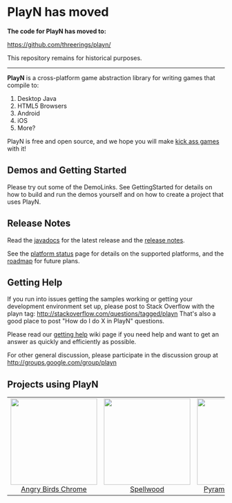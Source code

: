 # PlayN has moved #

**The code for PlayN has moved to:**

https://github.com/threerings/playn/


This repository remains for historical purposes.

---


**PlayN**  is a cross-platform game abstraction library for writing games that compile to:
  1. Desktop Java
  1. HTML5 Browsers
  1. Android
  1. iOS
  1. More?

PlayN is free and open source, and we hope you will make [kick ass games](http://www.google.com/events/io/2011/sessions/kick-ass-game-programming-with-google-web-toolkit.html) with it!

## Demos and Getting Started ##
Please try out some of the DemoLinks. See GettingStarted for details on how to build and run the demos yourself and on how to create a project that uses PlayN.

## Release Notes ##
Read the [javadocs](http://docs.playn.googlecode.com/git/javadoc/index.html) for the latest release and the [release notes](../../wiki/ReleaseNotes).

See the [platform status](../../wiki/PlatformStatus) page for details on the supported platforms, and the [roadmap](../../wiki/Roadmap) for future plans.

## Getting Help ##
If you run into issues getting the samples working or getting your development environment set up, please post to Stack Overflow with the playn tag: http://stackoverflow.com/questions/tagged/playn That's also a good place to post "How do I do X in PlayN" questions.

Please read our [getting help](../../wiki/GettingHelp) wiki page if you need help and want to get an answer as quickly and efficiently as possible.

For other general discussion, please participate in the discussion group at http://groups.google.com/group/playn

## Projects using PlayN ##

<table cellpadding='10'><tr>
<td align='center' valign='top'>
<a href='http://chrome.angrybirds.com'>
<img src='https://storage.googleapis.com/playn-downloads/angrybirds-screenshot-2011-11-15.png' width='200' /><br />
Angry Birds Chrome</a>
</td>
<td align='center' valign='top'>
<a href='http://www.spellwood.com'>
<img src='https://storage.googleapis.com/playn-downloads/spellwood-2012-12-12.png' width='200' /><br />
Spellwood</a>
</td>
<td align='center' valign='top'>
<a href='http://apps.facebook.com/pyramidsolitairesaga/'>
<img src='https://storage.googleapis.com/playn-downloads/pyramid-solitaire-saga-2012-03-27.png' width='200' /><br />
Pyramid Solitaire Saga</a>
</td>
<td align='center' border='3' valign='top'>
<font size='4'>
.....<br />
Check out the <a href='http://code.google.com/p/playn/wiki/DemoLinks'><b>complete list</b></a> of<br />
games powered by PlayN<br />
.....<br />
</font>
</td>
</tr></table>
